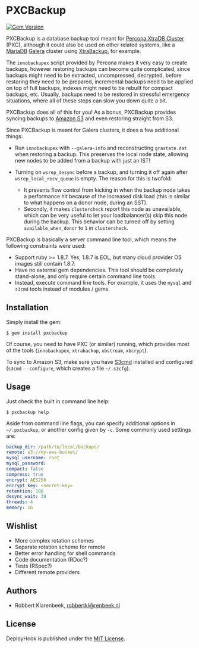 # PXCBackup

[![Gem Version](https://badge.fury.io/rb/pxcbackup.svg)](http://badge.fury.io/rb/pxcbackup)

PXCBackup is a database backup tool meant for [Percona XtraDB Cluster](http://www.percona.com/software/percona-xtradb-cluster) (PXC), although it could also be used on other related systems, like a [MariaDB](https://mariadb.org) [Galera](http://galeracluster.com/products/) cluster using [XtraBackup](http://www.percona.com/software/percona-xtrabackup), for example.

The `innobackupex` script provided by Percona makes it very easy to create backups, however restoring backups can become quite complicated, since backups might need to be extracted, uncompressed, decrypted, before restoring they need to be prepared, incremental backups need to be applied on top of full backups, indexes might need to be rebuilt for compact backups, etc. Usually, backups need to be restored in stressful emergency situations, where all of these steps can slow you down quite a bit.

PXCBackup does all of this for you! As a bonus, PXCBackup provides syncing backups to [Amazon S3](http://aws.amazon.com/s3/) and even restoring straight from S3.

Since PXCBackup is meant for Galera clusters, it does a few additional things:

* Run `innobackupex` with `--galera-info` and reconstructing `grastate.dat` when restoring a backup. This preserves the local node state, allowing new nodes to be added from a backup with just an IST!

* Turning on `wsrep_desync` before a backup, and turning it off again after `wsrep_local_recv_queue` is empty. The reason for this is twofold:
  * It prevents flow control from kicking in when the backup node takes a performance hit because of the increased disk load (this is similar to what happens on a donor node, during an SST).
  * Secondly, it makes `clustercheck` report this node as unavailable, which can be very useful to let your loadbalancer(s) skip this node during the backup. This behavior can be turned off by setting `available_when_donor` to `1` in `clustercheck`.

PXCBackup is basically a server command line tool, which means the following constraints were used:

* Support ruby >= 1.8.7. Yes, 1.8.7 is EOL, but many cloud provider OS images still contain 1.8.7.
* Have no external gem dependencies. This tool should be completely stand-alone, and only require certain command line tools.
* Instead, execute command line tools. For example, it uses the `mysql` and `s3cmd` tools instead of modules / gems.

## Installation

Simply install the gem:

```shell
$ gem install pxcbackup
```

Of course, you need to have PXC (or similar) running, which provides most of the tools (`innobackupex`, `xtrabackup`, `xbstream`, `xbcrypt`).

To sync to Amazon S3, make sure you have [S3cmd](http://s3tools.org/s3cmd) installed and configured (`s3cmd --configure`, which creates a file `~/.s3cfg`).

## Usage

Just check the built in command line help:

```shell
$ pxcbackup help
```

Aside from command line flags, you can specify additional options in `~/.pxcbackup`, or another
config given by `-c`. Some commonly used settings are:

```yaml
backup_dir: /path/to/local/backups/
remote: s3://my-aws-bucket/
mysql_username: root
mysql_password:
compact: false
compress: true
encrypt: AES256
encrypt_key: <secret-key>
retention: 100
desync_wait: 30
threads: 4
memory: 1G
```

## Wishlist

* More complex rotation schemes
* Separate rotation scheme for remote
* Better error handling for shell commands
* Code documentation (RDoc?)
* Tests (RSpec?)
* Different remote providers

## Authors

* Robbert Klarenbeek, <robbertkl@renbeek.nl>

## License

DeployHook is published under the [MIT License](http://www.opensource.org/licenses/mit-license.php).
